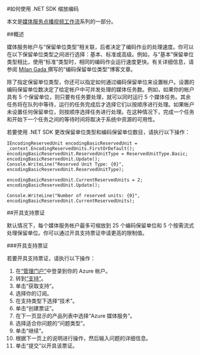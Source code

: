 <properties 
	pageTitle="如何添加编码单元" 
	description="了解如何使用 .NET 添加编码单元"  
	services="media-services" 
	documentationCenter="" 
	authors="juliako" 
	manager="dwrede" 
	editor=""/>

<tags 
	ms.service="media-services" 
	ms.date="06/29/2015" 
	wacn.date="08/29/2015"/>




#如何使用 .NET SDK 缩放编码

本文是[媒体服务点播视频工作流](/documentation/articles/media-services-video-on-demand-workflow)系列的一部分。
  
##概述

媒体服务帐户与“保留单位类型”相关联，后者决定了编码作业的处理速度。你可以在以下保留单位类型之间进行选择：基本、标准或高级。例如，与“基本”保留单位类型相比，使用“标准”类型时，相同的编码作业运行速度更快。有关详细信息，请参阅 [Milan Gada ](http://azure.microsoft.com/blog/author/milanga/)撰写的“编码保留单位类型”博客文章。

除了指定保留单位类型，你还可以指定如何通过编码保留单位来设置帐户。设置的编码保留单位数决定了给定帐户中可并发处理的媒体任务数。例如，如果你的帐户具有 5 个保留单位，则只要有任务要处理，就可以同时运行 5 个媒体任务。其余任务将在队列中等待，运行的任务完成后才选择它们以按顺序进行处理。如果帐户未设置任何保留单位，则按顺序选择任务进行处理。在这种情况下，完成一个任务和开始下一个任务之间的等待时间将取决于系统中资源的可用性。

若要使用 .NET SDK 更改保留单位类型和编码保留单位数目，请执行以下操作：

	IEncodingReservedUnit encodingBasicReservedUnit = _context.EncodingReservedUnits.FirstOrDefault();
	encodingBasicReservedUnit.ReservedUnitType = ReservedUnitType.Basic;
	encodingBasicReservedUnit.Update();
	Console.WriteLine("Reserved Unit Type: {0}", encodingBasicReservedUnit.ReservedUnitType);
	
	encodingBasicReservedUnit.CurrentReservedUnits = 2;
	encodingBasicReservedUnit.Update();
	
	Console.WriteLine("Number of reserved units: {0}", encodingBasicReservedUnit.CurrentReservedUnits);

##开具支持票证

默认情况下，每个媒体服务帐户最多可缩放到 25 个编码保留单位和 5 个按需流式处理保留单位。你可以通过开具支持票证申请更高的限制值。

###开具支持票证

若要开具支持票证，请执行以下操作：

1. 在[“管理门户”](http://manage.windowsazure.cn)中登录到你的 Azure 帐户。
2. 转到[“支持”](http://www.windowsazure.cn/support/contact/)。
3. 单击“获取支持”。
4. 选择你的订阅。
5. 在支持类型下选择“技术”。
6. 单击“创建票证”。
7. 在下一页显示的产品列表中选择“Azure 媒体服务”。
8. 选择适合你问题的“问题类型”。
9. 单击“继续”。
10. 根据下一页上的说明进行操作，然后输入问题的详细信息。   
11. 单击“提交”以开具该票证。

<!---HONumber=67-->